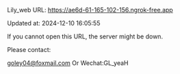 Lily_web URL: https://ae6d-61-165-102-156.ngrok-free.app

Updated at: 2024-12-10 16:05:55

If you cannot open this URL, the server might be down.

Please contact: 

goley04@foxmail.com Or Wechat:GL_yeaH